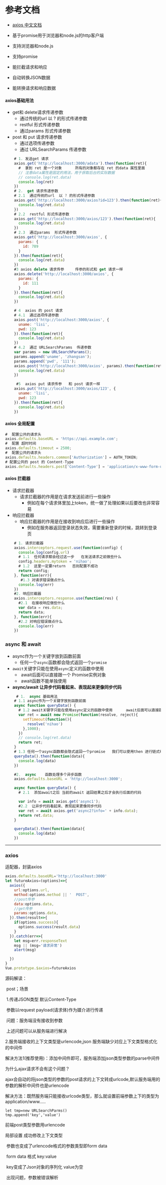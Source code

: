 # 参考文档

- [axios 中文文档](http://axios-js.com/zh-cn/docs/index.html)

- 基于promise用于浏览器和node.js的http客户端
- 支持浏览器和node.js
- 支持promise
- 能拦截请求和响应
- 自动转换JSON数据
- 能转换请求和响应数据

#### axios基础用法

- get和 delete请求传递参数
  - 通过传统的url  以 ? 的形式传递参数
  - restful 形式传递参数 
  - 通过params  形式传递参数 
- post  和 put  请求传递参数
  - 通过选项传递参数
  - 通过 URLSearchParams  传递参数 

```js
    # 1. 发送get 请求 
    axios.get('http://localhost:3000/adata').then(function(ret){ 
      #  拿到 ret 是一个对象      所有的对象都存在 ret 的data 属性里面
      // 注意data属性是固定的用法，用于获取后台的实际数据
      // console.log(ret.data)
      console.log(ret)
    })
    # 2.  get 请求传递参数
    # 2.1  通过传统的url  以 ? 的形式传递参数
    axios.get('http://localhost:3000/axios?id=123').then(function(ret){
      console.log(ret.data)
    })
    # 2.2  restful 形式传递参数 
    axios.get('http://localhost:3000/axios/123').then(function(ret){
      console.log(ret.data)
    })
    # 2.3  通过params  形式传递参数 
    axios.get('http://localhost:3000/axios', {
      params: {
        id: 789
      }
    }).then(function(ret){
      console.log(ret.data)
    })
    #3 axios delete 请求传参     传参的形式和 get 请求一样
    axios.delete('http://localhost:3000/axios', {
      params: {
        id: 111
      }
    }).then(function(ret){
      console.log(ret.data)
    })

    # 4  axios 的 post 请求
    # 4.1  通过选项传递参数
    axios.post('http://localhost:3000/axios', {
      uname: 'lisi',
      pwd: 123
    }).then(function(ret){
      console.log(ret.data)
    })
    # 4.2  通过 URLSearchParams  传递参数 
    var params = new URLSearchParams();
    params.append('uname', 'zhangsan');
    params.append('pwd', '111');
    axios.post('http://localhost:3000/axios', params).then(function(ret){
      console.log(ret.data)
    })

     #5  axios put 请求传参   和 post 请求一样 
    axios.put('http://localhost:3000/axios/123', {
      uname: 'lisi',
      pwd: 123
    }).then(function(ret){
      console.log(ret.data)
    })
```

#### axios 全局配置

```js
#  配置公共的请求头 
axios.defaults.baseURL = 'https://api.example.com';
#  配置 超时时间
axios.defaults.timeout = 2500;
#  配置公共的请求头
axios.defaults.headers.common['Authorization'] = AUTH_TOKEN;
# 配置公共的 post 的 Content-Type
axios.defaults.headers.post['Content-Type'] = 'application/x-www-form-urlencoded';
```

#### axios 拦截器

- 请求拦截器
  - 请求拦截器的作用是在请求发送前进行一些操作
    - 例如在每个请求体里加上token，统一做了处理如果以后要改也非常容易
- 响应拦截器
  - 响应拦截器的作用是在接收到响应后进行一些操作
    - 例如在服务器返回登录状态失效，需要重新登录的时候，跳转到登录页

```js
    # 1. 请求拦截器 
    axios.interceptors.request.use(function(config) {
      console.log(config.url)
      # 1.1  任何请求都会经过这一步   在发送请求之前做些什么   
      config.headers.mytoken = 'nihao';
      # 1.2  这里一定要return   否则配置不成功  
      return config;
    }, function(err){
       #1.3 对请求错误做点什么    
      console.log(err)
    })
    #2. 响应拦截器 
    axios.interceptors.response.use(function(res) {
      #2.1  在接收响应做些什么  
      var data = res.data;
      return data;
    }, function(err){
      #2.2 对响应错误做点什么  
      console.log(err)
    })
```

### async  和 await

- async作为一个关键字放到函数前面
  - 任何一个`async`函数都会隐式返回一个`promise`
- `await`关键字只能在使用`async`定义的函数中使用
  - ​    await后面可以直接跟一个 Promise实例对象
  - ​     await函数不能单独使用
- **async/await 让异步代码看起来、表现起来更像同步代码**

```js
     # 1.  async 基础用法
    # 1.1 async作为一个关键字放到函数前面
    async function queryData() {
      # 1.2 await关键字只能在使用async定义的函数中使用      await后面可以直接跟一个 Promise实例对象
      var ret = await new Promise(function(resolve, reject){
        setTimeout(function(){
          resolve('nihao')
        },1000);
      })
      // console.log(ret.data)
      return ret;
    }
    # 1.3 任何一个async函数都会隐式返回一个promise   我们可以使用then 进行链式编程
    queryData().then(function(data){
      console.log(data)
    })

    #2.  async    函数处理多个异步函数
    axios.defaults.baseURL = 'http://localhost:3000';

    async function queryData() {
      # 2.1  添加await之后 当前的await 返回结果之后才会执行后面的代码   

      var info = await axios.get('async1');
      #2.2  让异步代码看起来、表现起来更像同步代码
      var ret = await axios.get('async2?info=' + info.data);
      return ret.data;
    }

    queryData().then(function(data){
      console.log(data)
    })
```

---

### axios

适配器，封装axios

```js
axios.defaults.baseURL='http://localhost:3000'
let futureAxios=(options)=>{
  axios({
    url:options.url,
    method:options.method || '  POST',
    //post传参
    data:options.data,
    //get传参
    params:options.data,
  }).then(result=>{
    if(options.success){
      options.success(result.data)
    }
  }).catch(err=>{
    let msg=err.responseText
    msg || (msg='请求异常')
    alert(msg)

  })
}
Vue.prototype.$axios=futureAxios
```

源码解读：

​    post；场景

​        1.传递JSON类型 默认Content-Type

​            参数以request payload(请求体)作为媒介进行传递

​    问题：服务端没有接收到参数

​            上述问题可以从服务端进行解决

2.服务端接收的上下文类型是urlencode,json 服务端缺少对应上下文类型格式化的中间件

解决方法1(推荐使用)：添加中间件即可，服务端添加json类型参数的parse中间件

为什么ajax请求不会有这个问题？

​    ajax会自动的将json类型的参数的post请求的上下文转成urlcode,默认服务端用的参数的解析中间件也是urlencode

解决方法：既然服务端只能接收urlcode类型，那么就设置前端参数上下的类型为application/www.....

```
let tmp=new URLSearchParms()
tmp.append('key','value')
```

前端post类型参数用urlencode

局部设置 成功修改上下文类型

​    参数也变成了urlencode格式的参数类型即form data

​    form data 格式 key:value

​        key变成了Json对象的序列化 value为空

​        出现问题，参数被错误解析
